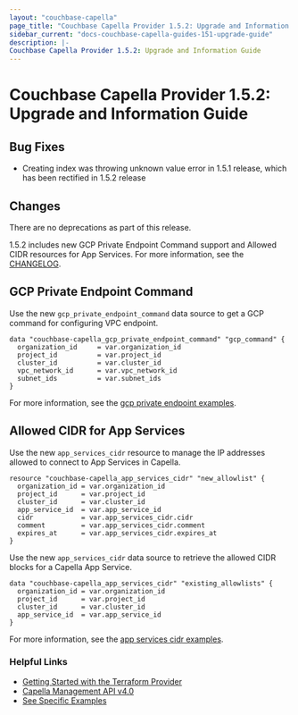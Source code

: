 ```yaml
---
layout: "couchbase-capella"
page_title: "Couchbase Capella Provider 1.5.2: Upgrade and Information Guide"
sidebar_current: "docs-couchbase-capella-guides-151-upgrade-guide"
description: |-
Couchbase Capella Provider 1.5.2: Upgrade and Information Guide
---
```



# Couchbase Capella Provider 1.5.2: Upgrade and Information Guide

## Bug Fixes

* Creating index was throwing unknown value error in 1.5.1 release, which has been rectified in 1.5.2 release

## Changes

There are no deprecations as part of this release.

1.5.2 includes new GCP Private Endpoint Command support and Allowed CIDR resources for App Services. For more information, see the [CHANGELOG](https://github.com/couchbasecloud/terraform-provider-couchbase-capella/blob/master/CHANGELOG.md).

## GCP Private Endpoint Command

Use the new `gcp_private_endpoint_command`  data source to get a GCP command for configuring VPC endpoint.

```
data "couchbase-capella_gcp_private_endpoint_command" "gcp_command" {
  organization_id     = var.organization_id
  project_id          = var.project_id
  cluster_id          = var.cluster_id
  vpc_network_id      = var.vpc_network_id
  subnet_ids          = var.subnet_ids
}
```
For more information, see the [gcp private endpoint examples](https://github.com/couchbasecloud/terraform-provider-couchbase-capella/tree/main/examples/private_endpoint_command/GCP).

## Allowed CIDR for App Services

Use the new `app_services_cidr` resource to manage the IP addresses allowed to connect to App Services in Capella.

```
resource "couchbase-capella_app_services_cidr" "new_allowlist" {
  organization_id = var.organization_id
  project_id      = var.project_id
  cluster_id      = var.cluster_id
  app_service_id  = var.app_service_id
  cidr            = var.app_services_cidr.cidr
  comment         = var.app_services_cidr.comment
  expires_at      = var.app_services_cidr.expires_at
}
```

Use the new `app_services_cidr` data source to retrieve the allowed CIDR blocks for a Capella App Service.

```
data "couchbase-capella_app_services_cidr" "existing_allowlists" {
  organization_id = var.organization_id
  project_id      = var.project_id
  cluster_id      = var.cluster_id
  app_service_id  = var.app_service_id
}
```
For more information, see the [app services cidr examples](https://github.com/couchbasecloud/terraform-provider-couchbase-capella/tree/main/examples/app_services_cidr).

### Helpful Links

- [Getting Started with the Terraform Provider](https://github.com/couchbasecloud/terraform-provider-couchbase-capella/blob/master/examples/getting_started)
- [Capella Management API v4.0](https://docs.couchbase.com/cloud/management-api-reference/index.html)
- [See Specific Examples](https://github.com/couchbasecloud/terraform-provider-couchbase-capella/blob/master/examples)